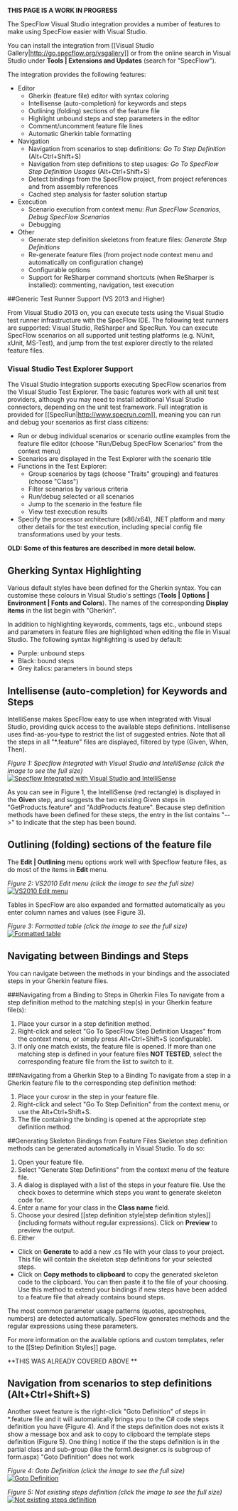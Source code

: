 **THIS PAGE IS A WORK IN PROGRESS**

The SpecFlow Visual Studio integration provides a number of features to make using SpecFlow easier with Visual Studio.

You can install the integration from [[Visual Studio Gallery|http://go.specflow.org/vsgallery]] or from the online search in Visual Studio under **Tools | Extensions and Updates** (search for "SpecFlow").

The integration provides the following features:

* Editor
  * Gherkin (feature file) editor with syntax coloring
  * Intellisense (auto-completion) for keywords and steps
  * Outlining (folding) sections of the feature file
  * Highlight unbound steps and step parameters in the editor
  * Comment/uncomment feature file lines
  * Automatic Gherkin table formatting
* Navigation
  * Navigation from scenarios to step definitions: _Go To Step Definition_ (Alt+Ctrl+Shift+S)
  * Navigation from step definitions to step usages: _Go To SpecFlow Step Definition Usages_ (Alt+Ctrl+Shift+S) 
  * Detect bindings from the SpecFlow project, from project references and from assembly references
  * Cached step analysis for faster solution startup
* Execution
  * Scenario execution from context menu: _Run SpecFlow Scenarios_, _Debug SpecFlow Scenarios_
  * Debugging
* Other
  * Generate step definition skeletons from feature files: _Generate Step Definitions_
  * Re-generate feature files (from project node context menu and automatically on configuration change)
  * Configurable options
  * Support for ReSharper command shortcuts (when ReSharper is installed): commenting, navigation, test execution

##Generic Test Runner Support (VS 2013 and Higher)

From Visual Studio 2013 on, you can execute tests using the Visual Studio test runner infrastructure with the SpecFlow IDE. The following test runners are supported: Visual Studio, ReSharper and SpecRun. You can execute SpecFlow scenarios on all supported unit testing platforms (e.g. NUnit, xUnit, MS-Test), and jump from the test explorer directly to the related feature files.

### Visual Studio Test Explorer Support

The Visual Studio integration supports executing SpecFlow scenarios from the Visual Studio Test Explorer. The basic features work with all unit test providers, although you may need to install additional Visual Studio connectors, depending on the unit test framework. Full integration is provided for [[SpecRun|http://www.specrun.com]], meaning you can run and debug your scenarios as first class citizens:

* Run or debug individual scenarios or scenario outline examples from the feature file editor (choose "Run/Debug SpecFlow Scenarios" from the context menu)
* Scenarios are displayed in the Test Explorer with the scenario title
* Functions in the Test Explorer: 
  * Group scenarios by tags (choose "Traits" grouping) and features (choose "Class")
  * Filter scenarios by various criteria
  * Run/debug selected or all scenarios
  * Jump to the scenario in the feature file
  * View test execution results
* Specify the processor architecture (x86/x64), .NET platform and many other details for the test execution, including special config file transformations used by your tests.

**OLD: Some of this features are described in more detail below.**

## Gherking Syntax Highlighting
Various default styles have been defined for the Gherkin syntax. You can customise these colours in Visual Studio's settings (**Tools | Options | Environment | Fonts and Colors**). The names of the corresponding **Display items** in the list begin with "Gherkin".

In addition to highlighting keywords, comments, tags etc., unbound steps and parameters in feature files are highlighted when editing the file in Visual Studio. The following syntax highlighting is used by default:
* Purple: unbound steps
* Black: bound steps
* Grey italics: parameters in bound steps

## Intellisense (auto-completion) for Keywords and Steps
IntelliSense makes SpecFlow easy to use when integrated with Visual Studio, providing quick access to the available steps definitions. Intellisense uses find-as-you-type to restrict the list of suggested entries. Note that all the steps in all "*.feature" files are displayed, filtered by type (Given, When, Then).

_Figure 1: Specflow Integrated with Visual Studio and IntelliSense (click the image to see the full size)_
[![Specflow Integrated with Visual Studio and IntelliSense](http://i734.photobucket.com/albums/ww347/rommelmanalo/Specflow/IntilliSense.png) ](http://i734.photobucket.com/albums/ww347/rommelmanalo/Specflow/IntilliSense.png)


As you can see in Figure 1, the IntelliSense (red rectangle) is displayed in the **Given** step, and suggests the two existing Given steps in "GetProducts.feature" and "AddProducts.feature". Because step definition methods have been defined for these steps, the entry in the list contains "-->" to indicate that the step has been bound.

## Outlining (folding) sections of the feature file
The **Edit | Outlining** menu options work well with Specflow feature files, as do most of the items in **Edit** menu.

_Figure 2: VS2010 Edit menu (click the image to see the full size)_
[![VS2010 Edit menu](http://i734.photobucket.com/albums/ww347/rommelmanalo/Specflow/Outlining.png)](http://i734.photobucket.com/albums/ww347/rommelmanalo/Specflow/Outlining.png)

Tables in SpecFlow are also expanded and formatted automatically as you enter column names and values (see Figure 3). 

_Figure 3: Formatted table (click the image to see the full size)_
[![Formatted table](http://i734.photobucket.com/albums/ww347/rommelmanalo/Specflow/FormattedTable.png)](http://i734.photobucket.com/albums/ww347/rommelmanalo/Specflow/FormattedTable.png)



## Navigating between Bindings and Steps 
You can navigate between the methods in your bindings and the associated steps in your Gherkin feature files. 

###Navigating from a Binding to Steps in Gherkin Files
To navigate from a step definition method to the matching step(s) in your Gherkin feature file(s):  

1. Place your cursor in a step definition method. 
1. Right-click and select "Go To SpecFlow Step Definition Usages" from the context menu, or simply press Alt+Ctrl+Shift+S (configurable). 
1. If only one match exists, the feature file is opened. If more than one matching step is defined in your feature files **NOT TESTED**, select the corresponding feature file from the list to switch to it.

###Navigating from a Gherkin Step to a Binding
To navigate from a step in a Gherkin feature file to the corresponding step definition method: 

1. Place your curosr in the step in your feature file.
1. Right-click and select "Go To Step Definition" from the context menu, or use the Alt+Ctrl+Shift+S.
1. The file containing the binding is opened at the appropriate step definition method.

##Generating Skeleton Bindings from Feature Files
Skeleton step definition methods can be generated automatically in Visual Studio. To do so:

1. Open your feature file.
1. Select "Generate Step Definitions" from the context menu of the feature file. 
1. A dialog is displayed with a list of the steps in your feature file. Use the check boxes to determine which steps you want to generate skeleton code for.
1. Enter a name for your class in the **Class name** field.
1. Choose your desired [[step definition style|step definition styles]] (including formats without regular expressions). Click on **Preview** to preview the output.
1. Either  
  * Click on **Generate** to add a new .cs file with your class to your project. This file will contain the skeleton step definitions for your selected steps.  
  * Click on **Copy methods to clipboard** to copy the generated skeleton code to the clipboard. You can then paste it to the file of your choosing. Use this method to extend your bindings if new steps have been added to a feature file that already contains bound steps.

The most common parameter usage patterns (quotes, apostrophes, numbers) are detected automatically. SpecFlow generates methods and the regular expressions using these parameters. 

For more information on the available options and custom templates, refer to the [[Step Definition Styles]] page.


**THIS WAS ALREADY COVERED ABOVE **
## Navigation from scenarios to step definitions (Alt+Ctrl+Shift+S)
Another sweet feature is the right-click "Goto Definition" of steps in *.feature file and it will automatically brings you to the C# code steps definition you have (Figure 4). And if the steps definition does not exists it show a message box and ask to copy to clipboard the template steps definition (Figure 5). One thing I notice if the the steps definition is in the partial class and sub-group (like the form1.designer.cs is subgroup of form.aspx) "Goto Definition" does not work


_Figure 4: Goto Definition (click the image to see the full size)_
[![Goto Definition](http://i734.photobucket.com/albums/ww347/rommelmanalo/Specflow/GotoDefinition.png)](http://i734.photobucket.com/albums/ww347/rommelmanalo/Specflow/GotoDefinition.png)


_Figure 5: Not existing steps definition (click the image to see the full size)_
[![Not existing steps definition](http://i734.photobucket.com/albums/ww347/rommelmanalo/Specflow/NotExistingDefinition.png)](http://i734.photobucket.com/albums/ww347/rommelmanalo/Specflow/NotExistingDefinition.png)



